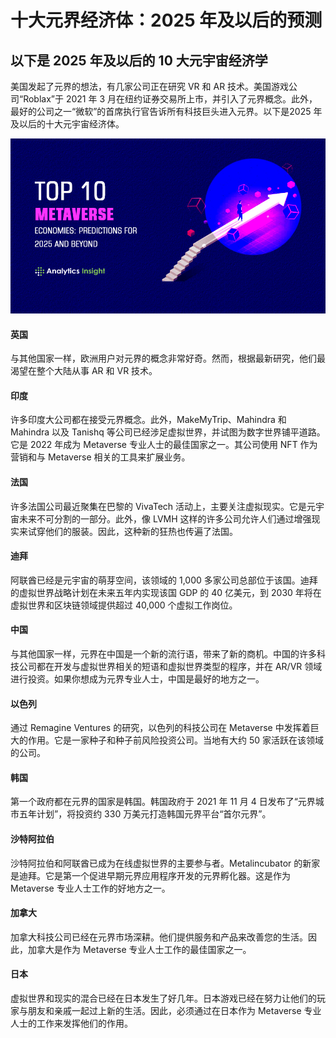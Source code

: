 # 十大元界经济体：2025 年及以后的预测




## 以下是 2025 年及以后的 10 大元宇宙经济学

美国发起了元界的想法，有几家公司正在研究 VR 和 AR 技术。美国游戏公司“Roblax”于 2021 年 3 月在纽约证券交易所上市，并引入了元界概念。此外，最好的公司之一“微软”的首席执行官告诉所有科技巨头进入元界。以下是2025 年及以后的十大元宇宙经济体。

 

![元宇宙](77.jpg)



#### **英国**

与其他国家一样，欧洲用户对元界的概念非常好奇。然而，根据最新研究，他们最渴望在整个大陆从事 AR 和 VR 技术。

 

#### **印度**

许多印度大公司都在接受元界概念。此外，MakeMyTrip、Mahindra 和 Mahindra 以及 Tanishq 等公司已经涉足虚拟世界，并试图为数字世界铺平道路。它是 2022 年成为 Metaverse 专业人士的最佳国家之一。其公司使用 NFT 作为营销和与 Metaverse 相关的工具来扩展业务。

 

#### **法国**

许多法国公司最近聚集在巴黎的 VivaTech 活动上，主要关注虚拟现实。它是元宇宙未来不可分割的一部分。此外，像 LVMH 这样的许多公司允许人们通过增强现实来试穿他们的服装。因此，这种新的狂热也传遍了法国。

 

#### **迪拜**

阿联酋已经是元宇宙的萌芽空间，该领域的 1,000 多家公司总部位于该国。迪拜的虚拟世界战略计划在未来五年内实现该国 GDP 的 40 亿美元，到 2030 年将在虚拟世界和区块链领域提供超过 40,000 个虚拟工作岗位。

 

#### **中国**

与其他国家一样，元界在中国是一个新的流行语，带来了新的商机。中国的许多科技公司都在开发与虚拟世界相关的短语和虚拟世界类型的程序，并在 AR/VR 领域进行投资。如果你想成为元界专业人士，中国是最好的地方之一。

 

#### **以色列**

通过 Remagine Ventures 的研究，以色列的科技公司在 Metaverse 中发挥着巨大的作用。它是一家种子和种子前风险投资公司。当地有大约 50 家活跃在该领域的公司。

 

#### **韩国**

第一个政府都在元界的国家是韩国。韩国政府于 2021 年 11 月 4 日发布了“元界城市五年计划”，将投资约 330 万美元打造韩国元界平台“首尔元界”。

 

#### **沙特阿拉伯**

沙特阿拉伯和阿联酋已成为在线虚拟世界的主要参与者。Metalincubator 的新家是迪拜。它是第一个促进早期元界应用程序开发的元界孵化器。这是作为 Metaverse 专业人士工作的好地方之一。

 

#### **加拿大**

加拿大科技公司已经在元界市场深耕。他们提供服务和产品来改善您的生活。因此，加拿大是作为 Metaverse 专业人士工作的最佳国家之一。

 

#### **日本**

虚拟世界和现实的混合已经在日本发生了好几年。日本游戏已经在努力让他们的玩家与朋友和亲戚一起过上新的生活。因此，必须通过在日本作为 Metaverse 专业人士的工作来发挥他们的作用。
